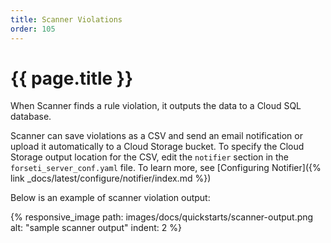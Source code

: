 ```yaml
---
title: Scanner Violations
order: 105
---
```


# {{ page.title }}

When Scanner finds a rule violation, it outputs the data to a Cloud SQL database.

Scanner can save violations as a CSV and send an email notification or upload it
automatically to a Cloud Storage bucket. To specify the Cloud Storage output
location for the CSV, edit the `notifier` section in the `forseti_server_conf.yaml`
file. To learn more, see
[Configuring Notifier]({% link _docs/latest/configure/notifier/index.md %})

Below is an example of scanner violation output:

{% responsive_image path: images/docs/quickstarts/scanner-output.png alt: "sample scanner output" indent: 2 %}